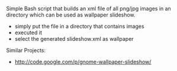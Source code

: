Simple Bash script that builds an xml file of all png/jpg images in an directory which can be used as wallpaper slideshow.

  * simply put the file in a directory that contains images
  * executed it
  * select the generated slideshow.xml as wallpaper

Similar Projects:
  * http://code.google.com/p/gnome-wallpaper-slideshow/